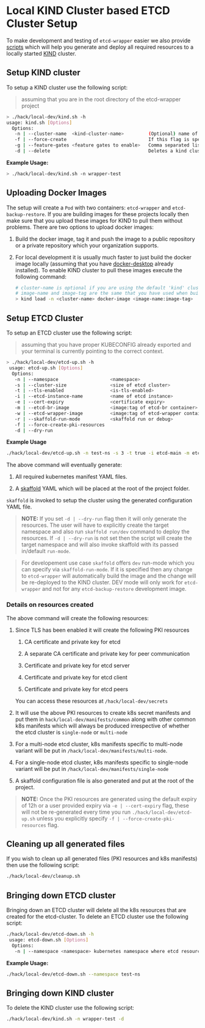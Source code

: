 # Local KIND Cluster based ETCD Cluster Setup

To make development and testing of `etcd-wrapper` easier we also provide [scripts](../hack/local-dev) which will help you generate and deploy all required resources to a locally started [KIND](https://kind.sigs.k8s.io/) cluster.

## Setup KIND cluster

To setup a KIND cluster use the following script:

> assuming that you are in the root directory of the etcd-wrapper project

```bash
> ./hack/local-dev/kind.sh -h
usage: kind.sh [Options]
  Options:
   -n | --cluster-name  <kind-cluster-name>         (Optional) name of the kind cluster. if not specified, uses default name 'kind'
   -f | --force-create                              If this flag is specified then it will always create a fresh cluster.
   -g | --feature-gates <feature gates to enable>   Comma separated list of feature gates that needs to be enabled.
   -d | --delete                                    Deletes a kind cluster. If a name is provided via '-n | --cluster-name' then it will delete that cluster else it deletes the default kind cluster with name 'kind'. If this option is not used then it will by default create a kind cluster.
```

**Example Usage:**

```bash
> ./hack/local-dev/kind.sh -n wrapper-test
```

## Uploading Docker Images

The setup will create a `Pod` with two containers: `etcd-wrapper` and `etcd-backup-restore`. If you are building images for these projects locally then make sure that you upload these images for KIND to pull them without problems. There are two options to upload docker images:

1. Build the docker image, tag it and push the image to a public repository or a private repository which your organization supports.

2. For local development it is usually much faster to just build the docker image locally (assuming that you have [docker-desktop](https://www.docker.com/products/docker-desktop/) already installed). To enable KIND cluster to pull these images execute the following command:
   
   ```bash
   # cluster-name is optional if you are using the default 'kind' cluster
   # image-name and image-tag are the same that you have used when building docker images locally
   > kind load -n <cluster-name> docker-image <image-name:image-tag>
   ```

## Setup ETCD Cluster

To setup an ETCD cluster use the following script:

> assuming that you have proper KUBECONFIG already exported and your terminal is currently pointing to the correct context.

```bash
> ./hack/local-dev/etcd-up.sh -h
 usage: etcd-up.sh [Options]
  Options:
   -n | --namespace                   <namespace>                           (Optional) kubernetes namespace where etcd resources will be created. if not specified uses 'default'
   -s | --cluster-size                <size of etcd cluster>                (Optional) size of an etcd cluster. Supported values are 1 or 3. Defaults to 1
   -t | --tls-enabled                 <is-tls-enabled>                      (Optional) controls the TLS communication amongst peers and between etcd and its client.Possible values: ['true' | 'false']. Defaults to 'false'
   -i | --etcd-instance-name          <name of etcd instance>               (Option) name of the etcd instance. Defaults to 'etcd-main'
   -e | --cert-expiry                 <certificate expiry>                  (Optional) common expiry for all certificates generated. Defaults to '12h'
   -m | --etcd-br-image               <image:tag of etcd-br container>      (Required) Image (with tag) for etcdbr container
   -w | --etcd-wrapper-image          <image:tag of etcd-wrapper container> (Optional) Image (with tag) for etcd-wrapper container
   -r | --skaffold-run-mode           <skaffold run or debug>               (Optional) Possible values: 'run' | 'debug'. Defaults to 'run'. Will only be effective if '-d | --dry-run' is not specified.
   -f | --force-create-pki-resources                                        (Optional) If specified then it will re-create all PKI resources.
   -d | --dry-run                                                           (Optional) If set it will only generate all manifests and configuration files. The user needs to explicitly run skaffold to deploy the k8s resources.
```

**Example Usage**

```bash
./hack/local-dev/etcd-up.sh -n test-ns -s 3 -t true -i etcd-main -m etcdbr:dev -w etcd-wrapper:dev
```

The above command will eventually generate:

1. All required kubernetes manifest YAML files.

2. A [skaffold](https://skaffold.dev/) YAML which will be placed at the root of the project folder. 

`skaffold` is invoked to setup the cluster using the generated configuration YAML file.

> **NOTE:** If you set `-d | --dry-run` flag then it will only generate the resources. The user will have to explicitly create the target namespace and also run `skaffold run/dev` command to deploy the resources. If `-d | --dry-run` is not set then the script will create the target namespace and will also invoke skaffold with its passed in/default `run-mode`.

> For developement use case `skaffold` offers `dev` run-mode which you can specify via `skaffold-run-mode`. If it is specified then any change to `etcd-wrapper` will automatically build the image and the change will be re-deployed to the KIND cluster. DEV mode will only work for `etcd-wrapper` and not for any `etcd-backup-restore` development image.

### Details on resources created

The above command will create the following resources:

1. Since TLS has been enabled it will create the following PKI resources
   
   1. CA certificate and private key for etcd
   
   2. A separate CA certificate and private key for peer communication
   
   3. Certificate and private key for etcd server
   
   4. Certificate and private key for etcd client
   
   5. Certificate and private key for etcd peers
   
   You can access these resources at `/hack/local-dev/secrets`

2. It will use the above PKI resources to create k8s secret manifests and put them in `hack/local-dev/manifests/common` along with other common k8s manifests which will always be produced irrespective of whether the etcd cluster is `single-node` or `multi-node`

3. For a multi-node etcd cluster, k8s manifests specific to multi-node variant will be put in `/hack/local-dev/manifests/multi-node`.

4. For a single-node etcd cluster, k8s manifests specific to single-node variant will be put in `/hack/local-dev/manifests/single-node`

5. A skaffold configuration file is also generated and put at the root of the project.

> **NOTE:** Once the PKI resources are generated using the default expiry of 12h or a user provided expiry via `-e | --cert-expiry` flag, these will not be re-generated every time you run `./hack/local-dev/etcd-up.sh` unless you explicitly specify `-f | --force-create-pki-resources` flag.

## Cleaning up all generated files

If you wish to clean up all generated files (PKI resources and k8s manifests) then use the following script:

```bash
./hack/local-dev/cleanup.sh
```

## Bringing down ETCD cluster

Bringing down an ETCD cluster will delete all the k8s resources that are created for the etcd-cluster. To delete an ETCD cluster use the following script:

```bash
./hack/local-dev/etcd-down.sh -h 
 usage: etcd-down.sh [Options]
  Options:
   -n | --namespace <namespace> kubernetes namespace where etcd resources are created. If not specified uses 'default'
```

**Example Usage:**

```bash
./hack/local-dev/etcd-down.sh --namespace test-ns
```

## Bringing down KIND cluster

To delete the KIND cluster use the following script:

```bash
./hack/local-dev/kind.sh -n wrapper-test -d
```
